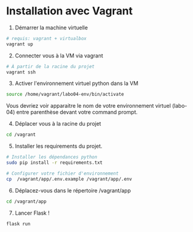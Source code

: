 # Installation avec Vagrant

1. Démarrer la machine virtuelle

```bash
# requis: vagrant + virtualbox
vagrant up
```

2. Connecter vous à la VM via vagrant

```bash
# À partir de la racine du projet
vagrant ssh
```

3. Activer l'environnement virtuel python dans la VM

```bash
source /home/vagrant/labo04-env/bin/activate
```

Vous devriez voir apparaitre le nom de votre environnement virtuel (labo-04) entre parenthèse devant votre command prompt.

4. Déplacer vous à la racine du projet

```bash
cd /vagrant
```

5. Installer les requirements du projet.

```bash
# Installer les dépendances python
sudo pip install -r requirements.txt

# Configurer votre fichier d'environnement
cp  /vagrant/app/.env.example /vagrant/app/.env
```

6. Déplacez-vous dans le répertoire /vagrant/app

```bash
cd /vagrant/app
```

7. Lancer Flask !

```bash
flask run
```
